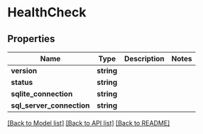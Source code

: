 # HealthCheck

## Properties
Name | Type | Description | Notes
------------ | ------------- | ------------- | -------------
**version** | **string** |  | 
**status** | **string** |  | 
**sqlite_connection** | **string** |  | 
**sql_server_connection** | **string** |  | 

[[Back to Model list]](../../README.md#documentation-for-models) [[Back to API list]](../../README.md#documentation-for-api-endpoints) [[Back to README]](../../README.md)

